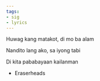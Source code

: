 ```yaml
---
tags:
- sig
- lyrics
---
```




Huwag kang matakot, di mo ba alam

Nandito lang ako, sa iyong tabi

Di kita pababayaan kailanman

  - Eraserheads
